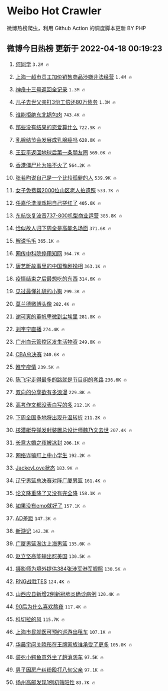 # Weibo Hot Crawler 



微博热榜爬虫，利用 Github Action 的调度脚本更新 BY PHP 


## 微博今日热榜 更新于 2022-04-18 00:19:23 
1. [何同学](https://s.weibo.com/weibo?q=%E4%BD%95%E5%90%8C%E5%AD%A6&Refer=top) `3.2M 🔥` 

1. [上海一超市员工加价销售商品涉嫌非法经营](https://s.weibo.com/weibo?q=%23%E4%B8%8A%E6%B5%B7%E4%B8%80%E8%B6%85%E5%B8%82%E5%91%98%E5%B7%A5%E5%8A%A0%E4%BB%B7%E9%94%80%E5%94%AE%E5%95%86%E5%93%81%E6%B6%89%E5%AB%8C%E9%9D%9E%E6%B3%95%E7%BB%8F%E8%90%A5%23&Refer=top) `1.4M 🔥` 

1. [神舟十三号返回全记录](https://s.weibo.com/weibo?q=%23%E7%A5%9E%E8%88%9F%E5%8D%81%E4%B8%89%E5%8F%B7%E8%BF%94%E5%9B%9E%E5%85%A8%E8%AE%B0%E5%BD%95%23&Refer=top) `1.3M 🔥` 

1. [儿子去世父亲打3份工偿还80万债务](https://s.weibo.com/weibo?q=%23%E5%84%BF%E5%AD%90%E5%8E%BB%E4%B8%96%E7%88%B6%E4%BA%B2%E6%89%933%E4%BB%BD%E5%B7%A5%E5%81%BF%E8%BF%9880%E4%B8%87%E5%80%BA%E5%8A%A1%23&Refer=top) `1.3M 🔥` 

1. [谁能拒绝东北锅包肉](https://s.weibo.com/weibo?q=%23%E8%B0%81%E8%83%BD%E6%8B%92%E7%BB%9D%E4%B8%9C%E5%8C%97%E9%94%85%E5%8C%85%E8%82%89%23&Refer=top) `743.4K 🔥` 

1. [那些没有结果的恋爱算什么](https://s.weibo.com/weibo?q=%E9%82%A3%E4%BA%9B%E6%B2%A1%E6%9C%89%E7%BB%93%E6%9E%9C%E7%9A%84%E6%81%8B%E7%88%B1%E7%AE%97%E4%BB%80%E4%B9%88&Refer=top) `722.9K 🔥` 

1. [乳腺结节会发展成乳腺癌吗](https://s.weibo.com/weibo?q=%23%E4%B9%B3%E8%85%BA%E7%BB%93%E8%8A%82%E4%BC%9A%E5%8F%91%E5%B1%95%E6%88%90%E4%B9%B3%E8%85%BA%E7%99%8C%E5%90%97%23&Refer=top) `628.0K 🔥` 

1. [王亚平返回地球后第一条朋友圈](https://s.weibo.com/weibo?q=%23%E7%8E%8B%E4%BA%9A%E5%B9%B3%E8%BF%94%E5%9B%9E%E5%9C%B0%E7%90%83%E5%90%8E%E7%AC%AC%E4%B8%80%E6%9D%A1%E6%9C%8B%E5%8F%8B%E5%9C%88%23&Refer=top) `569.0K 🔥` 

1. [香港僵尸片为啥不火了](https://s.weibo.com/weibo?q=%23%E9%A6%99%E6%B8%AF%E5%83%B5%E5%B0%B8%E7%89%87%E4%B8%BA%E5%95%A5%E4%B8%8D%E7%81%AB%E4%BA%86%23&Refer=top) `564.2K 🔥` 

1. [张若昀说自己是一个比较孤僻的人](https://s.weibo.com/weibo?q=%23%E5%BC%A0%E8%8B%A5%E6%98%80%E8%AF%B4%E8%87%AA%E5%B7%B1%E6%98%AF%E4%B8%80%E4%B8%AA%E6%AF%94%E8%BE%83%E5%AD%A4%E5%83%BB%E7%9A%84%E4%BA%BA%23&Refer=top) `539.9K 🔥` 

1. [女子免费帮2000位山区老人拍遗照](https://s.weibo.com/weibo?q=%23%E5%A5%B3%E5%AD%90%E5%85%8D%E8%B4%B9%E5%B8%AE2000%E4%BD%8D%E5%B1%B1%E5%8C%BA%E8%80%81%E4%BA%BA%E6%8B%8D%E9%81%97%E7%85%A7%23&Refer=top) `533.7K 🔥` 

1. [任嘉伦洗澡戏把自己搓红了](https://s.weibo.com/weibo?q=%23%E4%BB%BB%E5%98%89%E4%BC%A6%E6%B4%97%E6%BE%A1%E6%88%8F%E6%8A%8A%E8%87%AA%E5%B7%B1%E6%90%93%E7%BA%A2%E4%BA%86%23&Refer=top) `405.6K 🔥` 

1. [东航恢复波音737-800机型商业运营](https://s.weibo.com/weibo?q=%23%E4%B8%9C%E8%88%AA%E6%81%A2%E5%A4%8D%E6%B3%A2%E9%9F%B3737-800%E6%9C%BA%E5%9E%8B%E5%95%86%E4%B8%9A%E8%BF%90%E8%90%A5%23&Refer=top) `385.8K 🔥` 

1. [恰似故人归下周全是高能名场面](https://s.weibo.com/weibo?q=%23%E6%81%B0%E4%BC%BC%E6%95%85%E4%BA%BA%E5%BD%92%E4%B8%8B%E5%91%A8%E5%85%A8%E6%98%AF%E9%AB%98%E8%83%BD%E5%90%8D%E5%9C%BA%E9%9D%A2%23&Refer=top) `371.6K 🔥` 

1. [解说毛毛](https://s.weibo.com/weibo?q=%E8%A7%A3%E8%AF%B4%E6%AF%9B%E6%AF%9B&Refer=top) `365.1K 🔥` 

1. [网传中科院停用知网](https://s.weibo.com/weibo?q=%23%E7%BD%91%E4%BC%A0%E4%B8%AD%E7%A7%91%E9%99%A2%E5%81%9C%E7%94%A8%E7%9F%A5%E7%BD%91%23&Refer=top) `364.7K 🔥` 

1. [唐艺昕故事里的中国豫剧扮相](https://s.weibo.com/weibo?q=%23%E5%94%90%E8%89%BA%E6%98%95%E6%95%85%E4%BA%8B%E9%87%8C%E7%9A%84%E4%B8%AD%E5%9B%BD%E8%B1%AB%E5%89%A7%E6%89%AE%E7%9B%B8%23&Refer=top) `363.1K 🔥` 

1. [疫情结束之后最想吃的东西](https://s.weibo.com/weibo?q=%23%E7%96%AB%E6%83%85%E7%BB%93%E6%9D%9F%E4%B9%8B%E5%90%8E%E6%9C%80%E6%83%B3%E5%90%83%E7%9A%84%E4%B8%9C%E8%A5%BF%23&Refer=top) `314.6K 🔥` 

1. [见过最懂礼貌的小狗](https://s.weibo.com/weibo?q=%23%E8%A7%81%E8%BF%87%E6%9C%80%E6%87%82%E7%A4%BC%E8%B2%8C%E7%9A%84%E5%B0%8F%E7%8B%97%23&Refer=top) `299.3K 🔥` 

1. [莫兰德微博头像](https://s.weibo.com/weibo?q=%E8%8E%AB%E5%85%B0%E5%BE%B7%E5%BE%AE%E5%8D%9A%E5%A4%B4%E5%83%8F&Refer=top) `282.4K 🔥` 

1. [谢可寅的董帆卑微到尘埃里](https://s.weibo.com/weibo?q=%23%E8%B0%A2%E5%8F%AF%E5%AF%85%E7%9A%84%E8%91%A3%E5%B8%86%E5%8D%91%E5%BE%AE%E5%88%B0%E5%B0%98%E5%9F%83%E9%87%8C%23&Refer=top) `281.8K 🔥` 

1. [刘宇宁直播](https://s.weibo.com/weibo?q=%23%E5%88%98%E5%AE%87%E5%AE%81%E7%9B%B4%E6%92%AD%23&Refer=top) `274.4K 🔥` 

1. [广州白云管控区发生活物资](https://s.weibo.com/weibo?q=%23%E5%B9%BF%E5%B7%9E%E7%99%BD%E4%BA%91%E7%AE%A1%E6%8E%A7%E5%8C%BA%E5%8F%91%E7%94%9F%E6%B4%BB%E7%89%A9%E8%B5%84%23&Refer=top) `249.0K 🔥` 

1. [CBA总决赛](https://s.weibo.com/weibo?q=%23CBA%E6%80%BB%E5%86%B3%E8%B5%9B%23&Refer=top) `240.6K 🔥` 

1. [睢宁疫情](https://s.weibo.com/weibo?q=%23%E7%9D%A2%E5%AE%81%E7%96%AB%E6%83%85%23&Refer=top) `239.5K 🔥` 

1. [陈飞宇走得最多的路就是节目组的套路](https://s.weibo.com/weibo?q=%23%E9%99%88%E9%A3%9E%E5%AE%87%E8%B5%B0%E5%BE%97%E6%9C%80%E5%A4%9A%E7%9A%84%E8%B7%AF%E5%B0%B1%E6%98%AF%E8%8A%82%E7%9B%AE%E7%BB%84%E7%9A%84%E5%A5%97%E8%B7%AF%23&Refer=top) `236.6K 🔥` 

1. [双向的分享欲有多浪漫](https://s.weibo.com/weibo?q=%23%E5%8F%8C%E5%90%91%E7%9A%84%E5%88%86%E4%BA%AB%E6%AC%B2%E6%9C%89%E5%A4%9A%E6%B5%AA%E6%BC%AB%23&Refer=top) `229.8K 🔥` 

1. [高考作文都没表白写的多](https://s.weibo.com/weibo?q=%23%E9%AB%98%E8%80%83%E4%BD%9C%E6%96%87%E9%83%BD%E6%B2%A1%E8%A1%A8%E7%99%BD%E5%86%99%E7%9A%84%E5%A4%9A%23&Refer=top) `212.1K 🔥` 

1. [下周全国多地将出现升温转折](https://s.weibo.com/weibo?q=%23%E4%B8%8B%E5%91%A8%E5%85%A8%E5%9B%BD%E5%A4%9A%E5%9C%B0%E5%B0%86%E5%87%BA%E7%8E%B0%E5%8D%87%E6%B8%A9%E8%BD%AC%E6%8A%98%23&Refer=top) `211.2K 🔥` 

1. [核潜艇导弹发射装置总设计师魏乃文去世](https://s.weibo.com/weibo?q=%23%E6%A0%B8%E6%BD%9C%E8%89%87%E5%AF%BC%E5%BC%B9%E5%8F%91%E5%B0%84%E8%A3%85%E7%BD%AE%E6%80%BB%E8%AE%BE%E8%AE%A1%E5%B8%88%E9%AD%8F%E4%B9%83%E6%96%87%E5%8E%BB%E4%B8%96%23&Refer=top) `207.4K 🔥` 

1. [长意大婚之夜被冰封](https://s.weibo.com/weibo?q=%23%E9%95%BF%E6%84%8F%E5%A4%A7%E5%A9%9A%E4%B9%8B%E5%A4%9C%E8%A2%AB%E5%86%B0%E5%B0%81%23&Refer=top) `206.1K 🔥` 

1. [网络诈骗盯上中小学生](https://s.weibo.com/weibo?q=%23%E7%BD%91%E7%BB%9C%E8%AF%88%E9%AA%97%E7%9B%AF%E4%B8%8A%E4%B8%AD%E5%B0%8F%E5%AD%A6%E7%94%9F%23&Refer=top) `192.2K 🔥` 

1. [JackeyLove状态](https://s.weibo.com/weibo?q=%23JackeyLove%E7%8A%B6%E6%80%81%23&Refer=top) `183.9K 🔥` 

1. [辽宁男篮总决赛对阵广厦男篮](https://s.weibo.com/weibo?q=%23%E8%BE%BD%E5%AE%81%E7%94%B7%E7%AF%AE%E6%80%BB%E5%86%B3%E8%B5%9B%E5%AF%B9%E9%98%B5%E5%B9%BF%E5%8E%A6%E7%94%B7%E7%AF%AE%23&Refer=top) `161.4K 🔥` 

1. [论文降重降了又没有完全降](https://s.weibo.com/weibo?q=%23%E8%AE%BA%E6%96%87%E9%99%8D%E9%87%8D%E9%99%8D%E4%BA%86%E5%8F%88%E6%B2%A1%E6%9C%89%E5%AE%8C%E5%85%A8%E9%99%8D%23&Refer=top) `158.1K 🔥` 

1. [如果没有emo就好了](https://s.weibo.com/weibo?q=%23%E5%A6%82%E6%9E%9C%E6%B2%A1%E6%9C%89emo%E5%B0%B1%E5%A5%BD%E4%BA%86%23&Refer=top) `157.1K 🔥` 

1. [AD差距](https://s.weibo.com/weibo?q=AD%E5%B7%AE%E8%B7%9D&Refer=top) `147.3K 🔥` 

1. [新游记](https://s.weibo.com/weibo?q=%E6%96%B0%E6%B8%B8%E8%AE%B0&Refer=top) `142.3K 🔥` 

1. [广厦男篮淘汰上海男篮](https://s.weibo.com/weibo?q=%23%E5%B9%BF%E5%8E%A6%E7%94%B7%E7%AF%AE%E6%B7%98%E6%B1%B0%E4%B8%8A%E6%B5%B7%E7%94%B7%E7%AF%AE%23&Refer=top) `135.0K 🔥` 

1. [赵立坚高能输出怼美国](https://s.weibo.com/weibo?q=%23%E8%B5%B5%E7%AB%8B%E5%9D%9A%E9%AB%98%E8%83%BD%E8%BE%93%E5%87%BA%E6%80%BC%E7%BE%8E%E5%9B%BD%23&Refer=top) `130.5K 🔥` 

1. [摄影师为境外提供384张涉军港军舰照](https://s.weibo.com/weibo?q=%23%E6%91%84%E5%BD%B1%E5%B8%88%E4%B8%BA%E5%A2%83%E5%A4%96%E6%8F%90%E4%BE%9B384%E5%BC%A0%E6%B6%89%E5%86%9B%E6%B8%AF%E5%86%9B%E8%88%B0%E7%85%A7%23&Refer=top) `130.5K 🔥` 

1. [RNG战胜TES](https://s.weibo.com/weibo?q=%23RNG%E6%88%98%E8%83%9CTES%23&Refer=top) `124.4K 🔥` 

1. [山西应县新增2例新冠肺炎确诊病例](https://s.weibo.com/weibo?q=%23%E5%B1%B1%E8%A5%BF%E5%BA%94%E5%8E%BF%E6%96%B0%E5%A2%9E2%E4%BE%8B%E6%96%B0%E5%86%A0%E8%82%BA%E7%82%8E%E7%A1%AE%E8%AF%8A%E7%97%85%E4%BE%8B%23&Refer=top) `120.4K 🔥` 

1. [90后为什么喜欢熬夜](https://s.weibo.com/weibo?q=%2390%E5%90%8E%E4%B8%BA%E4%BB%80%E4%B9%88%E5%96%9C%E6%AC%A2%E7%86%AC%E5%A4%9C%23&Refer=top) `117.4K 🔥` 

1. [科切拉的风](https://s.weibo.com/weibo?q=%23%E7%A7%91%E5%88%87%E6%8B%89%E7%9A%84%E9%A3%8E%23&Refer=top) `115.7K 🔥` 

1. [上海市民就医可预约巡游出租车](https://s.weibo.com/weibo?q=%23%E4%B8%8A%E6%B5%B7%E5%B8%82%E6%B0%91%E5%B0%B1%E5%8C%BB%E5%8F%AF%E9%A2%84%E7%BA%A6%E5%B7%A1%E6%B8%B8%E5%87%BA%E7%A7%9F%E8%BD%A6%23&Refer=top) `107.1K 🔥` 

1. [华晨宇问关晓彤在王牌家族谁承受了更多](https://s.weibo.com/weibo?q=%23%E5%8D%8E%E6%99%A8%E5%AE%87%E9%97%AE%E5%85%B3%E6%99%93%E5%BD%A4%E5%9C%A8%E7%8E%8B%E7%89%8C%E5%AE%B6%E6%97%8F%E8%B0%81%E6%89%BF%E5%8F%97%E4%BA%86%E6%9B%B4%E5%A4%9A%23&Refer=top) `105.0K 🔥` 

1. [装死小鳄鱼意外坐了趟消防车](https://s.weibo.com/weibo?q=%23%E8%A3%85%E6%AD%BB%E5%B0%8F%E9%B3%84%E9%B1%BC%E6%84%8F%E5%A4%96%E5%9D%90%E4%BA%86%E8%B6%9F%E6%B6%88%E9%98%B2%E8%BD%A6%23&Refer=top) `97.5K 🔥` 

1. [男子因房产纠纷殴打八旬父亲](https://s.weibo.com/weibo?q=%23%E7%94%B7%E5%AD%90%E5%9B%A0%E6%88%BF%E4%BA%A7%E7%BA%A0%E7%BA%B7%E6%AE%B4%E6%89%93%E5%85%AB%E6%97%AC%E7%88%B6%E4%BA%B2%23&Refer=top) `97.1K 🔥` 

1. [扬州高邮发现1例初筛阳性](https://s.weibo.com/weibo?q=%23%E6%89%AC%E5%B7%9E%E9%AB%98%E9%82%AE%E5%8F%91%E7%8E%B01%E4%BE%8B%E5%88%9D%E7%AD%9B%E9%98%B3%E6%80%A7%23&Refer=top) `83.7K 🔥` 

